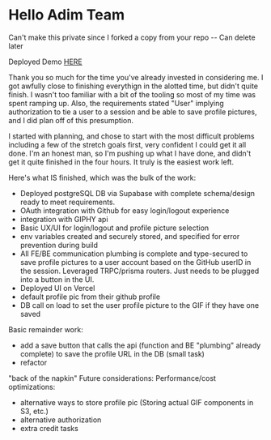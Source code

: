 # Hello Adim Team

Can't make this private since I forked a copy from your repo -- Can delete later

Deployed Demo [HERE](https://4-hour-take-home.vercel.app/)

Thank you so much for the time you've already invested in considering me. I got awfully close to finishing everythign in the alotted time, but didn't quite finish. I wasn't too familiar with a bit of the tooling so most of my time was spent ramping up. Also, the requirements stated "User" implying authorization to tie a user to a session and be able to save profile pictures, and I did plan off of this presumption.

 I started with planning, and chose to start with the most difficult problems including a few of the stretch goals first, very confident I could get it all done. I'm an honest man, so I'm pushing up what I have done, and didn't get it quite finished in the four hours. It truly is the easiest work left.

Here's what IS finished, which was the bulk of the work:

- Deployed postgreSQL DB via Supabase with complete schema/design ready to meet requirements.
- OAuth integration with Github for easy login/logout experience
- integration with GIPHY api
- Basic UX/UI for login/logout and profile picture selection
- env variables created and securely stored, and specified for error prevention during build
- All FE/BE communication plumbing is complete and type-secured to save profile pictures to a user account based on the GitHub userID in the session. Leveraged TRPC/prisma routers. Just needs to be plugged into a button in the UI.
- Deployed UI on Vercel
- default profile pic from their github profile
- DB call on load to set the user profile picture to the GIF if they have one saved

Basic remainder work:

- add a save button that calls the api (function and BE "plumbing" already complete) to save the profile URL in the DB (small task)
- refactor

"back of the napkin" Future considerations:
Performance/cost optimizations:
- alternative ways to store profile pic (Storing actual GIF components in S3, etc.)
- alternative authorization
- extra credit tasks
